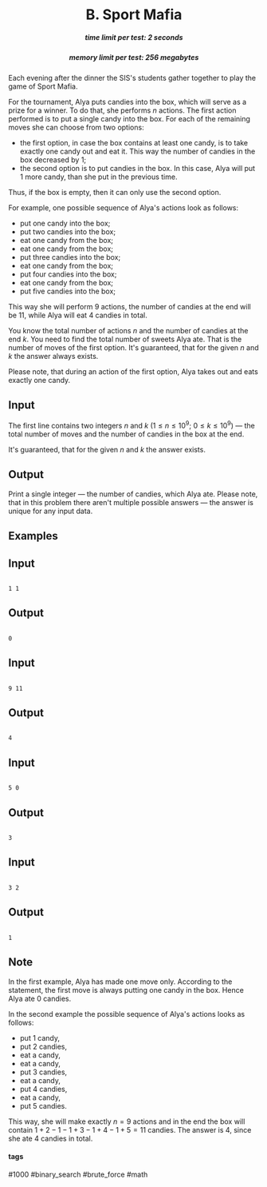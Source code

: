 <h1 style='text-align: center;'> B. Sport Mafia</h1>

<h5 style='text-align: center;'>time limit per test: 2 seconds</h5>
<h5 style='text-align: center;'>memory limit per test: 256 megabytes</h5>

Each evening after the dinner the SIS's students gather together to play the game of Sport Mafia. 

For the tournament, Alya puts candies into the box, which will serve as a prize for a winner. To do that, she performs $n$ actions. The first action performed is to put a single candy into the box. For each of the remaining moves she can choose from two options:

* the first option, in case the box contains at least one candy, is to take exactly one candy out and eat it. This way the number of candies in the box decreased by $1$;
* the second option is to put candies in the box. In this case, Alya will put $1$ more candy, than she put in the previous time.

Thus, if the box is empty, then it can only use the second option.

For example, one possible sequence of Alya's actions look as follows:

* put one candy into the box;
* put two candies into the box;
* eat one candy from the box;
* eat one candy from the box;
* put three candies into the box;
* eat one candy from the box;
* put four candies into the box;
* eat one candy from the box;
* put five candies into the box;

This way she will perform $9$ actions, the number of candies at the end will be $11$, while Alya will eat $4$ candies in total.

You know the total number of actions $n$ and the number of candies at the end $k$. You need to find the total number of sweets Alya ate. That is the number of moves of the first option. It's guaranteed, that for the given $n$ and $k$ the answer always exists.

Please note, that during an action of the first option, Alya takes out and eats exactly one candy.

## Input

The first line contains two integers $n$ and $k$ ($1 \le n \le 10^9$; $0 \le k \le 10^9$) — the total number of moves and the number of candies in the box at the end. 

It's guaranteed, that for the given $n$ and $k$ the answer exists.

## Output

Print a single integer — the number of candies, which Alya ate. Please note, that in this problem there aren't multiple possible answers — the answer is unique for any input data. 

## Examples

## Input


```

1 1

```
## Output


```

0
```
## Input


```

9 11

```
## Output


```

4
```
## Input


```

5 0

```
## Output


```

3
```
## Input


```

3 2

```
## Output


```

1
```
## Note

In the first example, Alya has made one move only. According to the statement, the first move is always putting one candy in the box. Hence Alya ate $0$ candies.

In the second example the possible sequence of Alya's actions looks as follows: 

* put $1$ candy,
* put $2$ candies,
* eat a candy,
* eat a candy,
* put $3$ candies,
* eat a candy,
* put $4$ candies,
* eat a candy,
* put $5$ candies.

 This way, she will make exactly $n=9$ actions and in the end the box will contain $1+2-1-1+3-1+4-1+5=11$ candies. The answer is $4$, since she ate $4$ candies in total.



#### tags 

#1000 #binary_search #brute_force #math 